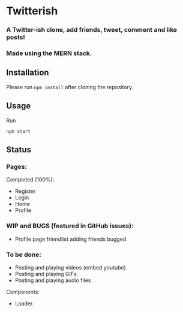 # Twitterish
### A Twitter-ish clone, add friends, tweet, comment and like posts!
### Made using the MERN stack.

## Installation
Please run
``` npm install ```
after cloning the repository.

## Usage
Run
```
npm start
```

## Status
### Pages:

Completed (100%):
- Register
- Login
- Home
- Profile

### WIP and BUGS (featured in GitHub issues):
- Profile page friendlist adding friends bugged.

### To be done:
- Posting and playing videos (embed youtube).
- Posting and playing GIFs.
- Posting and playing audio files

Components:
- Loader.
